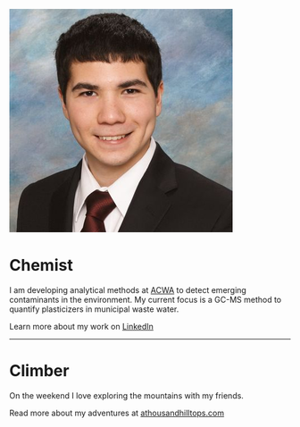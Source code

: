 ![Matthew Saowapon](assets/head_shot.jpg#f-right)
# Chemist
I am developing analytical methods at [ACWA](https://www.ucalgary.ca/acwa/) to detect emerging contaminants in the environment. My current focus is a GC-MS method to quantify plasticizers in municipal waste water.

Learn more about my work on [LinkedIn](https://www.linkedin.com/in/mtsaowapon/)

<hr class="clear">

# Climber
On the weekend I love exploring the mountains with my friends.

Read more about my adventures at [athousandhilltops.com](https://athousandhilltops.com/)

